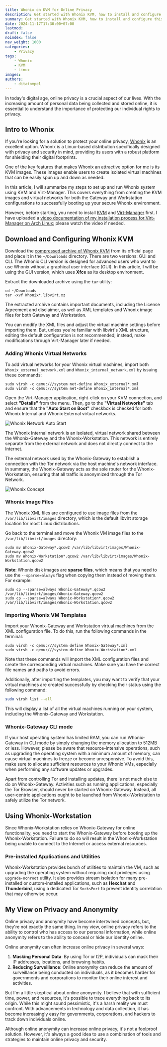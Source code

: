 ```yaml
---
title: Whonix on KVM for Online Privacy
description: Get started with Whonix KVM, how to install and configure this secure environment for better online privacy.
summary: Get started with Whonix KVM, how to install and configure this secure environment for better online privacy.
date: 2024-11-17T17:30:00+07:00
lastmod:
draft: false
noindex: false
nav_weight: 1000
categories:
    - Privacy
tags:
    - Whonix
    - KVM
    - Linux
images:
authors:
    - ditatompel
---
```


In today's digital age, online privacy is a crucial aspect of our lives. With
the increasing amount of personal data being collected and stored online, it is
essential to understand the importance of protecting our individual rights to
privacy.

## Intro to Whonix

If you're looking for a solution to protect your online privacy,
[Whonix][whonix-web] is an excellent option. Whonix is a Linux-based
distribution specifically designed with privacy and security in mind, providing
its users with a robust platform for shielding their digital footprints.

One of the key features that makes Whonix an attractive option for me is its
KVM images. These images enable users to create isolated virtual machines that
can be easily spun up and down as needed.

In this article, I will summarize my steps to set up and run Whonix system
using KVM and Virt-Manager. This covers everything from creating the KVM
images and virtual networks for both the Gateway and Workstation
configurations to successfully booting up your secure Whonix environment.

However, before starting, you need to install [KVM][kvm-web] and
[Virt-Manager][virt-manager-web] first. I have uploaded a [video documentation
of my installation process for Virt-Manager on Arch
Linux][virt-manager-install-yt]; please watch the video if needed.

## Download and Configuring Whonix KVM

Download the [compressed archive of Whonix KVM][whonix-kvm-archives] from its
official page and place it in the `~/Downloads` directory. There are two
versions: GUI and CLI. The Whonix CLI version is designed for advanced users
who want to use Whonix without a graphical user interface (GUI). In this
article, I will be using the GUI version, which uses **Xfce** as its desktop
environment.

Extract the downloaded archive using the `tar` utility:

```shell
cd ~/Downloads
tar -xvf Whonix*.libvirt.xz
```

The extracted archive contains important documents, including the License
Agreement and disclaimer, as well as XML templates and Whonix image files for
both Gateway and Workstation.

You can modify the XML files and adjust the virtual machine settings before
importing them. But, unless you're familiar with libvirt's XML structure,
editing the default configuration is not recommended; instead, make
modifications through Virt-Manager later if needed.

### Adding Whonix Virtual Networks

To add virtual networks for your Whonix virtual machines, import both
`Whonix_external_network.xml` and `Whonix_internal_network.xml` by issuing
these commands:

```shell
sudo virsh -c qemu:///system net-define Whonix_external*.xml
sudo virsh -c qemu:///system net-define Whonix_internal*.xml
```

Open the Virt-Manager application, right-click on your KVM connection, and
select **"Details"** from the menu. Then, go to the **"Virtual Networks"** tab
and ensure that the **"Auto Start on Boot"** checkbox is checked for both
Whonix Internal and Whonix External virtual networks.

![Whonix Network Auto Start](whonix-network-auto-start.jpg#center)

The Whonix Internal network is an isolated, virtual network shared between
the Whonix-Gateway and the Whonix-Workstation. This network is entirely
separate from the external network and does not directly connect to the
Internet.

The external network used by the Whonix-Gateway to establish a connection with
the Tor network via the host machine's network interface. In summary, the
Whonix-Gateway acts as the sole router for the Whonix-Workstation, ensuring
that all traffic is anonymized through the Tor Network.

![Whonix Concept](whonix-concept-detailed.jpg#center)

### Whonix Image Files

The Whonix XML files are configured to use image files from the
`/var/lib/libvirt/images` directory, which is the default libvirt storage
location for most Linux distributions.

Go back to the terminal and move the Whonix VM image files to the
`/var/lib/libvirt/images` directory:

```shell
sudo mv Whonix-Gateway*.qcow2 /var/lib/libvirt/images/Whonix-Gateway.qcow2
sudo mv Whonix-Workstation*.qcow2 /var/lib/libvirt/images/Whonix-Workstation.qcow2
```

**Note**: Whonix disk images are **sparse files**, which means that you need
to use the `--sparse=always` flag when copying them instead of moving them. For
example:

```shell
sudo cp --sparse=always Whonix-Gateway*.qcow2 /var/lib/libvirt/images/Whonix-Gateway.qcow2
sudo cp --sparse=always Whonix-Workstation*.qcow2 /var/lib/libvirt/images/Whonix-Workstation.qcow2
```

### Importing Whonix VM Templates

Import your Whonix-Gateway and Workstation virtual machines from the XML
configuration file. To do this, run the following commands in the terminal:

```shell
sudo virsh -c qemu:///system define Whonix-Gateway*.xml
sudo virsh -c qemu:///system define Whonix-Workstation*.xml
```

Note that these commands will import the XML configuration files and create the
corresponding virtual machines. Make sure you have the correct file names and
paths to avoid errors.

Additionally, after importing the templates, you may want to verify that your
virtual machines are created successfully by checking their status using the
following command:

```bash
sudo virsh list --all
```

This will display a list of all the virtual machines running on your system,
including the Whonix-Gateway and Workstation.

### Whonix-Gateway CLI mode

If your host operating system has limited RAM, you can run Whonix-Gateway in
CLI mode by simply changing the memory allocation to 512MB or less. However,
please be aware that resource-intensive operations, such as upgrading the
operating system with a minimum amount of memory, can cause virtual machines
to freeze or become unresponsive. To avoid this, make sure to allocate
sufficient resources to your Whonix VMs, especially when performing any
software updates or upgrades.

Apart from controlling Tor and installing updates, there is not much else to
do on Whonix-Gateway. Activities such as running applications, especially the
Tor Browser, should never be started on Whonix-Gateway. Instead,
all user-centric applications ought to be launched from Whonix-Workstation to
safely utilize the Tor network.

## Using Whonix-Workstation

Since Whonix-Workstation relies on Whonix-Gateway for online functionality, you
need to start the Whonix-Gateway before booting up the Whonix-Workstation.
Failure to do so will result in the Whonix-Workstation being unable to connect
to the Internet or access external resources.

### Pre-installed Applications and Utilities

Whonix-Workstation provides bunch of utilities to maintain the VM, such as
upgrading the operating system without requiring root privileges using
`upgrade-nonroot` utility. It also provides stream isolation for many
pre-installed or custom-installed applications, such as **Hexchat** and
**Thunderbird**, using a dedicated Tor `SocksPort` to prevent identity
correlation that may otherwise occur.

## My View on Privacy and Anonymity

Online privacy and anonymity have become intertwined concepts, but, they're
not exactly the same thing. In my view, online privacy refers to the ability
to control who has access to our personal information, while online anonymity
refers to the ability to conceal or hide our identity online.

Online anonymity can often increase online privacy in several ways:

1. **Masking Personal Data**: By using Tor or I2P, individuals can mask their
   IP addresses, locations, and browsing habits.
2. **Reducing Surveillance**: Online anonymity can reduce the amount of
   surveillance being conducted on individuals, as it becomes harder for
   governments and corporations to monitor their online interest and activities.

But I'm a little skeptical about online anonymity. I believe that with
sufficient time, power, and resources, it's possible to trace everything back
to its origin. While this might sound pessimistic, it's a harsh reality we must
confront. With advancements in technology and data collection, it has become
increasingly easy for governments, corporations, and hackers to track down
individuals online.

Although online anonymity can increase online privacy, it's not a foolproof
solution. However, it's always a good idea to use a combination of tools and
strategies to maintain online privacy and security.

[whonix-web]: https://www.whonix.org "Whonix Official Website"
[kvm-web]: https://linux-kvm.org/page/Main_Page "KVM Official Website"
[virt-manager-web]: https://virt-manager.org/ "Virt-Manager Official Website"
[virt-manager-install-yt]: https://www.youtube.com/watch?v=Y01SwRqkX8I "My Virt-Manager Installation Process Video"
[whonix-kvm-archives]: https://www.whonix.org/wiki/KVM#Download_Whonix
